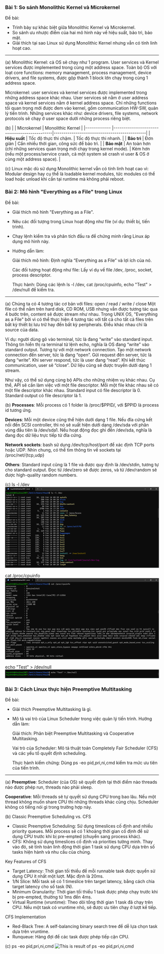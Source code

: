 ### Bài 1: So sánh Monolithic Kernel và Microkernel ###
Đề bài: 
* Trình bày sự khác biệt giữa Monolithic Kernel và Microkernel.
* So sánh ưu nhược điểm của hai mô hình này về hiệu suất, bảo trì, bảo mật.
* Giải thích tại sao Linux sử dụng Monolithic Kernel nhưng vẫn có tính linh hoạt cao.
-----

(a) Monolithic Kernel: cả OS sẽ chạy như 1 program. User services và Kernel services được implemented trong cùng một address space.
Toàn bộ OS với loạt core functions: memory management, process management, device drivers, and file systems, được gộp thành 1 block lớn chạy trong cùng 1 address space.


Microkernel: user services và kernel services được implemented trong những address space khác nhau. User services sẽ nằm ở user address space và kernel services nằm ở kernel address space.
Chỉ những functions tối quan trọng mới được đem vào kernel, gồm communication HW-SW, quản lý tiến trình.
Những services khác như: device drivers, file systems, network protocols sẽ chạy ở user space dưới những process riêng biệt.

(b)
|               | Microkernel                                     | Monolithic Kernel                               |
|------------- |-----------------------------------------------|-----------------------------------------------|
| **Hiệu suất** | Tốc độ thực thi chậm.                         | Tốc độ thực thi nhanh.                        |
| **Bảo trì**   | Đơn giản                                      | Cần nhiều thời gian, công sức để bảo trì.      |
| **Bảo mật**   | An toàn hơn (chỉ những services quan trọng mới chạy trong kernel mode). | Kém hơn (nếu một process/service crash, cả một system sẽ crash vì user & OS ở cùng một address space). |

(c)
Linux mặc dù sử dụng Monolithic kernel vẫn có tính linh hoạt cao vì:
Modular design hay cụ thể là loadable kernel modules, tức modules có thể load hoặc unload khi cần tại runtime mà không phải reboot.


### Bài 2: Mô hình "Everything as a File" trong Linux ###
Đề bài:
* Giải thích mô hình "Everything as a File".
* Nêu các đối tượng trong Linux hoạt động như file (ví dụ: thiết bị, tiến trình).
* Chạy lệnh kiểm tra và phân tích đầu ra để chứng minh rằng Linux áp dụng mô hình này.
* Hướng dẫn làm:

	Giải thích mô hình:	Định nghĩa “Everything as a File” và lợi ích của nó.

	Các đối tượng hoạt động như file: Lấy ví dụ về file /dev, /proc, socket, process descriptor.
	
	Thực hành: Dùng các lệnh ls -l /dev, cat /proc/cpuinfo, echo "Test" > /dev/null để kiểm tra.
-----

(a) Chúng ta có 4 tương tác cơ bản với files: open / read / write / close
Một file có thể nằm trên hard disk, CD ROM, USB nhưng vẫn được tương tác qua 4 bước trên, content sẽ được stream như nhau.
Trong UNIX OS, "Everything as a File" bởi vì có thể thực hiện 4 tương tác với tất cả cho tất cả files trên bất kỳ thiết bị lưu trữ hay đến bất kỳ peripherals. Điều khác nhau chỉ là source của data.

Ví dụ: người dùng gõ vào terminal, tức là đang “write” vào standard input.
       Thông tin hiển thị ra terminal từ lệnh echo, nghĩa là OS đang “write” vào standard output.
		Tương tự với một network connection. 
		Tạo một network connection đến server, tức là đang “open”.
		Gửi request đến server, tức là đang “write”.
		Khi server respond, tức là user đang “read”.
		Khi kết thúc communication, user sẽ “close”.
		Dữ liệu cũng sẽ được truyền dưới dạng 1 stream.

Như vậy, có thể sử dụng cùng bộ APIs cho những nhiệm vụ khác nhau. Cụ thể, API sẽ cần làm việc với một file descriptor. Mỗi một file khác nhau sẽ có một file descriptor khác nhau.
Standard input có file descriptor là 0. Standard output có file descriptor là 1.


(b)
__Processes__: Mỗi process có 1 folder là /proc/$PPID/, với $PPID là process id tương ứng.

__Devices__: Mỗi một device cũng thể hiện dưới dạng 1 file. Nếu đĩa cứng kết nối đến SCSI controller, thì nó sẽ xuất hiện dưới dạng /dev/sda với phân vùng đầu tiên là /dev/sda1.
         Nếu hoạt động đọc ghi đến /dev/sda, nghĩa là đang đọc dữ liệu trực tiếp từ đĩa cứng.
		 
__Network sockets__: bash sử dụng /dev/tcp/$host/$port để xác định TCP ports hoặc UDP. Nhìn chung, có thể tìm thông tin về sockets tại /proc/net/{tcp,udp}

__Others__: Standard input cũng là 1 file và được quy định là /dev/stdin, tương tự cho standard output.
        Đọc từ /dev/zero sẽ được zeros, và từ /dev/random sẽ được high-quality random numbers.
		
(c)
ls -l /dev
![This is result of ls -l /dev](2.ls-l-dev.png)

cat /proc/cpuinfo
![This is result of cat /proc/cpuinfo](2.cat-proc-cpuinfo.png)
	
echo "Test" > /dev/null
![This is result of echo "Test" > /dev/null](2.echo-dev-null.png)


### Bài 3: Cách Linux thực hiện Preemptive Multitasking ###
Đề bài:
* Giải thích Preemptive Multitasking là gì.
* Mô tả vai trò của Linux Scheduler trong việc quản lý tiến trình.
Hướng dẫn làm:

	Giải thích: Phân biệt Preemptive Multitasking và Cooperative Multitasking.
	
	Vai trò của Scheduler: Mô tả thuật toán Completely Fair Scheduler (CFS) và các yếu tố quyết định scheduling.
	
	Thực hành kiểm chứng: Dùng ps -eo pid,pri,ni,cmd kiểm tra mức ưu tiên của tiến trình.



-----
(a)
__Preemptive__:
Scheduler (của OS) sẽ quyết định tại thời điểm nào threads nào được phép run, threads nào phải sleep.

__Cooperative__:
Mỗi threads sẽ tự quyết sử dụng CPU trong bao lâu. Nếu một thread không muốn share CPU thì những threads khác cũng chịu. Scheduler không có tiếng nói gì trong trường hợp này.




(b)
Classic Preemptive Scheduling vs. CFS
* Classic Preemptive Scheduling: Sử dụng timeslices cố định and nhiều priority queues. Mỗi process sẽ có 1 khoảng thời gian cố định để sử dụng CPU trước khi bị pre-empted (chuyển sang process khác).
* CFS: Không sử dụng timeslices cố định và priorities tường minh. Thay vào đó, sẽ tính toán linh động thời gian 1 task sử dụng CPU dựa trên số tasks hiện hành và nhu cầu của chúng.

Key Features of CFS
* Target Latency: Thời gian tối thiểu để mỗi runnable task được quyền sử dụng CPU ít nhất một lượt. Mặc định là 20ms.
* 1/N Slice: Mỗi task sẽ có 1 timeslice trên target latency, bằng cách chia target latency cho số task (N).
* Minimum Granularity: Thời gian tối thiểu 1 task được phép chạy trước khi bị pre-empted, thường từ 1ms đến 4ms.
* Virtual Runtime (vruntime): Theo dõi tổng thời gian 1 task đã chạy trên CPU. Nếu một task có vruntime nhỏ, sẽ được ưu tiên chạy ở lượt kế tiếp.

CFS Implementation
* Red-Black Tree: A self-balancing binary search tree để dễ lựa chọn task dựa trên vruntime.
* Runqueue: Hàng đợi để các task được phép tiếp cận CPU.

(c)
ps -eo pid,pri,ni,cmd
![This is result of ps -eo pid,pri,ni,cmd]("3.ps-eo-pid-pri.png")